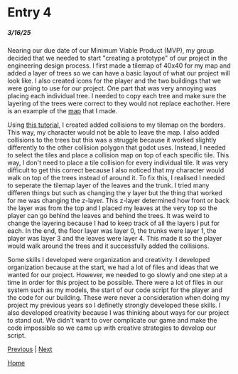 # Entry 4
##### 3/16/25

Nearing our due date of our Minimum Viable Product (MVP), my group decided that we needed to start "creating a prototype" of our project in the engineering design process. I first made a tilemap of 40x40 for my map and added a layer of trees so we can have a basic layout of what our project will look like. I also created icons for the player and the two buildings that we were going to use for our project. One part that was very annoying was placing each individual tree. I needed to copy each tree and make sure the layering of the trees were correct to they would not replace eachother. Here is an example of the [map](image_2025-05-01_142723304.png) that I made.

Using [this tutorial](https://www.youtube.com/watch?v=GiZuWjXmvcc), I created added collisions to my tilemap on the borders. This way, my character would not be able to leave the map. I also added collisions to the trees but this was a struggle because it worked slightly differently to the other collision polygon that godot uses. Instead, I needed to select the tiles and place a collision map on top of each specific tile. This way, I don't need to place a tile collision for every individual tile. It was very difficult to get this correct because I also noticed that my character would walk on top of the trees instead of around it. To fix this, I realised I needed to seperate the tilemap layer of the leaves and the trunk. I tried many differen things but such as changing the y layer but the thing that worked for me was changing the z-layer. This z-layer determined how front or back the layer was from the top and I placed my leaves at the very top so the player can go behind the leaves and behind the trees. It was weird to change the layering because I had to keep track of all the layers I put for each. In the end, the floor layer was layer 0, the trunks were layer 1, the player was layer 3 and the leaves were layer 4. This made it so the player would walk around the trees and it successfully added the collisions. 

Some skills I developed were organization and creativity. I developed organization because at the start, we had a lot of files and ideas that we wanted for our project. However, we needed to go slowly and one step at a time in order for this project to be possible. There were a lot of files in our system such as my models, the start of our code script for the player and the code for our building. These were never a consideration when doing my project my previous years so I definetly strongly developed these skills. I also developed creativity because I was thinking about ways for our project to stand out. We didn't want to over complicate our game and make the code impossible so we came up with creative strategies to develop our script. 

[Previous](entry03.md) | [Next](entry05.md)

[Home](../README.md)

